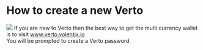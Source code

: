 # How to create a new Verto
![](https://github.com/Volentix/blog/raw/master/faq/create-password.png?raw=true)
If you are new to Verto then the best way to get the multi currency wallet is to visit www.verto.volentix.io   
You will be prompted to create a Verto password   
